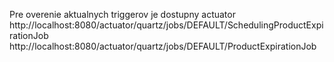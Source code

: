 Pre overenie aktualnych triggerov je dostupny actuator
http://localhost:8080/actuator/quartz/jobs/DEFAULT/SchedulingProductExpirationJob
http://localhost:8080/actuator/quartz/jobs/DEFAULT/ProductExpirationJob